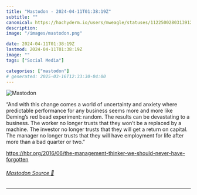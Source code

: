 ```yaml
---
title: "Mastodon - 2024-04-11T01:38:19Z"
subtitle: ""
canonical: https://hachyderm.io/users/mweagle/statuses/112250028031391205
description:
image: "/images/mastodon.png"

date: 2024-04-11T01:38:19Z
lastmod: 2024-04-11T01:38:19Z
image: ""
tags: ["Social Media"]

categories: ["mastodon"]
# generated: 2025-03-16T12:33:30-04:00
---
```

![Mastodon](/images/mastodon.png)

<p>“And with this change comes a world of uncertainty and anxiety where predictable performance for any business seems more and more like Deming’s red bead experiment: random. The results can be devastating to a business. The worker no longer trusts that they won’t be a replaced by a machine. The investor no longer trusts that they will get a return on capital. The manager no longer trusts that they will have employment for life after more than a bad quarter or two.”</p><p><a href="https://hbr.org/2016/06/the-management-thinker-we-should-never-have-forgotten" target="_blank" rel="nofollow noopener noreferrer" translate="no"><span class="invisible">https://</span><span class="ellipsis">hbr.org/2016/06/the-management</span><span class="invisible">-thinker-we-should-never-have-forgotten</span></a></p>


###### [Mastodon Source 🐘](https://hachyderm.io/@mweagle/112250028031391205)

___
